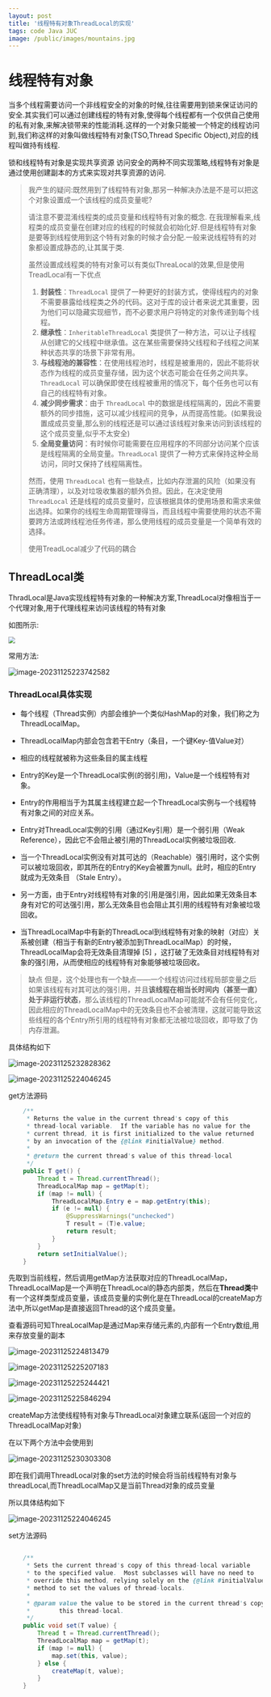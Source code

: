 ```yaml
---
layout: post
title: '线程特有对象ThreadLocal的实现'
tags: code Java JUC
image: /public/images/mountains.jpg
---
```



# 线程特有对象

当多个线程需要访问一个非线程安全的对象的时候,往往需要用到锁来保证访问的安全.其实我们可以通过创建线程的特有对象,使得每个线程都有一个仅供自己使用的私有对象,来解决锁带来的性能消耗.这样的一个对象只能被一个特定的线程访问到,我们称这样的对象叫做线程特有对象(TSO,Thread Specific Object),对应的线程叫做持有线程.

锁和线程特有对象是实现共享资源 访问安全的两种不同实现策略,线程特有对象是通过使用创建副本的方式来实现对共享资源的访问.

> 我产生的疑问:既然用到了线程特有对象,那另一种解决办法是不是可以把这个对象设置成一个该线程的成员变量呢?
>
> 请注意不要混淆线程类的成员变量和线程特有对象的概念.
> 在我理解看来,线程类的成员变量在创建对应的线程的时候就会初始化好.但是线程特有对象是要等到线程使用到这个特有对象的时候才会分配.一般来说线程特有的对象都设置成静态的,让其属于类.
>
> 虽然设置成线程类的特有对象可以有类似ThreaLocal的效果,但是使用TreadLocal有一下优点
>
> 1. **封装性**：`ThreadLocal` 提供了一种更好的封装方式，使得线程内的对象不需要暴露给线程类之外的代码。这对于库的设计者来说尤其重要，因为他们可以隐藏实现细节，而不必要求用户将特定的对象传递到每个线程。
> 2. **继承性**：`InheritableThreadLocal` 类提供了一种方法，可以让子线程从创建它的父线程中继承值。这在某些需要保持父线程和子线程之间某种状态共享的场景下非常有用。
> 3. **与线程池的兼容性**：在使用线程池时，线程是被重用的，因此不能将状态作为线程的成员变量存储，因为这个状态可能会在任务之间共享。`ThreadLocal` 可以确保即使在线程被重用的情况下，每个任务也可以有自己的线程特有对象。
> 4. **减少同步需求**：由于 `ThreadLocal` 中的数据是线程隔离的，因此不需要额外的同步措施，这可以减少线程间的竞争，从而提高性能。(如果我设置成成员变量,那么别的线程还是可以通过该线程对象来访问到该线程的这个成员变量,似乎不太安全)
> 5. **全局变量访问**：有时候你可能需要在应用程序的不同部分访问某个应该是线程隔离的全局变量。`ThreadLocal` 提供了一种方式来保持这种全局访问，同时又保持了线程隔离性。
>
> 然而，使用 `ThreadLocal` 也有一些缺点，比如内存泄漏的风险（如果没有正确清理），以及对垃圾收集器的额外负担。因此，在决定使用 `ThreadLocal` 还是线程的成员变量时，应该根据具体的使用场景和需求来做出选择。如果你的线程生命周期管理得当，而且线程中需要使用的状态不需要跨方法或跨线程池任务传递，那么使用线程的成员变量是一个简单有效的选择。
>
> 使用TreadLocal减少了代码的耦合

## ThreadLocal<T>类

ThradLocal是Java实现线程特有对象的一种解决方案,ThreadLocal对像相当于一个代理对象,用于代理线程来访问该线程的特有对象

如图所示:

<img 	src="../../../public/images/Java/JUC/ThreadLocal/image-20231125223640814.png" alt="	" style="zoom:80%;" />

常用方法:

![image-20231125223742582](../../../public/images/Java/JUC/ThreadLocal/image-20231125223742582.png)

### ThreadLocal具体实现

* 每个线程（Thread实例）内部会维护一个类似HashMap的对象，我们称之为ThreadLocalMap。

* ThreadLocalMap内部会包含若干Entry（条目，一个键Key-值Value对）

* 相应的线程就被称为这些条目的属主线程

* Entry的Key是一个ThreadLocal实例(的弱引用)，Value是一个线程特有对象。

* Entry的作用相当于为其属主线程建立起一个ThreadLocal实例与一个线程特有对象之间的对应关系。

* Entry对ThreadLocal实例的引用（通过Key引用）是一个弱引用（Weak Reference），因此它不会阻止被引用的ThreadLocal实例被垃圾回收.

* 当一个ThreadLocal实例没有对其可达的（Reachable）强引用时，这个实例可以被垃圾回收，即其所在的Entry的Key会被置为null。此时，相应的Entry就成为无效条目 （Stale Entry）。

* 另一方面，由于Entry对线程特有对象的引用是强引用，因此如果无效条目本身有对它的可达强引用，那么无效条目也会阻止其引用的线程特有对象被垃圾回收。

* 当ThreadLocalMap中有新的ThreadLocal到线程特有对象的映射（对应）关系被创建（相当于有新的Entry被添加到ThreadLocalMap）的时候，ThreadLocalMap会将无效条目清理掉 [5]  ，这打破了无效条目对线程特有对象的强引用，从而使相应的线程特有对象能够被垃圾回收。

> 缺点
> 但是，这个处理也有一个缺点——一个线程访问过线程局部变量之后如果该线程有对其可达的强引用，并且**该线程在相当长时间内（甚至一直）处于非运行状态**，那么该线程的ThreadLocalMap可能就不会有任何变化，因此相应的ThreadLocalMap中的无效条目也不会被清理，这就可能导致这些线程的各个Entry所引用的线程特有对象都无法被垃圾回收，即导致了伪内存泄漏。

具体结构如下

![image-20231125232828362](../../../public/images/Java/JUC/ThreadLocal/image-20231125232828362.png)

![image-20231125224046245](../../../public/images/Java/JUC/ThreadLocal/image-20231125224046245.png)

get方法源码

```java
    /**
     * Returns the value in the current thread's copy of this
     * thread-local variable.  If the variable has no value for the
     * current thread, it is first initialized to the value returned
     * by an invocation of the {@link #initialValue} method.
     *
     * @return the current thread's value of this thread-local
     */
    public T get() {
        Thread t = Thread.currentThread();
        ThreadLocalMap map = getMap(t);
        if (map != null) {
            ThreadLocalMap.Entry e = map.getEntry(this);
            if (e != null) {
                @SuppressWarnings("unchecked")
                T result = (T)e.value;
                return result;
            }
        }
        return setInitialValue();
    }
```

先取到当前线程，然后调用getMap方法获取对应的ThreadLocalMap，ThreadLocalMap是一个声明在ThreadLocal的静态内部类，然后在**Thread类**中有一个这样类型成员变量，该成员变量的实例化是在ThreadLocal的createMap方法中,所以getMap是直接返回Thread的这个成员变量。

查看源码可知ThreaLocalMap是通过Map来存储元素的,内部有一个Entry数组,用来存放变量的副本

![image-20231125224813479](../../../public/images/Java/JUC/ThreadLocal/image-20231125224813479.png)

![image-20231125225207183](../../../public/images/Java/JUC/ThreadLocal/image-20231125225207183.png)

![image-20231125225244421](../../../public/images/Java/JUC/ThreadLocal/image-20231125225244421.png)

![image-20231125225846294](../../../public/images/Java/JUC/ThreadLocal/image-20231125225846294.png)

createMap方法使线程特有对象与ThreadLocal对象建立联系(返回一个对应的ThreadLocalMap对象)

在以下两个方法中会使用到

![image-20231125230303308](../../../public/images/Java/JUC/ThreadLocal/image-20231125230303308.png)

即在我们调用ThreadLocal对象的set方法的时候会将当前线程特有对象与threadLocal,而ThreadLocalMap又是当前Thread对象的成员变量

所以具体结构如下

![image-20231125224046245](../../../public/images/Java/JUC/ThreadLocal/image-20231125224046245.png)

set方法源码



```java

    /**
     * Sets the current thread's copy of this thread-local variable
     * to the specified value.  Most subclasses will have no need to
     * override this method, relying solely on the {@link #initialValue}
     * method to set the values of thread-locals.
     *
     * @param value the value to be stored in the current thread's copy of
     *        this thread-local.
     */
    public void set(T value) {
        Thread t = Thread.currentThread();
        ThreadLocalMap map = getMap(t);
        if (map != null) {
            map.set(this, value);
        } else {
            createMap(t, value);
        }
    }
```

